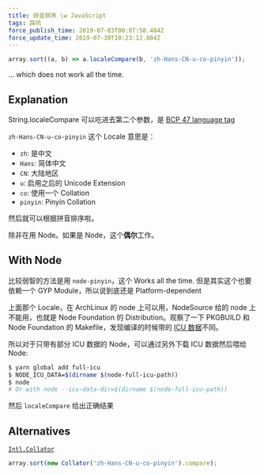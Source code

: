 ```yaml
---
title: 拼音排序 \w JavaScript
tags: 踩坑
force_publish_time: 2019-07-03T00:07:58.484Z
force_update_time: 2019-07-30T10:23:12.884Z
---
```


```javascript
array.sort((a, b) => a.localeCompare(b, 'zh-Hans-CN-u-co-pinyin'));
```

... which does not work all the time.

## Explanation
String.localeCompare 可以吃进去第二个参数，是 [BCP 47 language tag](http://tools.ietf.org/html/rfc5646)

`zh-Hans-CN-u-co-pinyin` 这个 Locale 意思是：
- `zh`: 是中文
- `Hans`: 简体中文
- `CN`: 大陆地区
- `u`: 启用之后的 Unicode Extension
- `co`: 使用一个 Collation
- `pinyin`: Pinyin Collation

然后就可以根据拼音排序啦。

除非在用 Node。如果是 Node，这个**偶尔**工作。

## With Node 
比较弱智的方法是用 `node-pinyin`，这个 Works all the time. 但是其实这个也要依赖一个 GYP Module，所以说到底还是 Platform-dependent

上面那个 Locale，在 ArchLinux 的 node 上可以用，NodeSource 给的 node  上不能用，也就是 Node Foundation 的 Distribution。观察了一下 PKGBUILD 和 Node Foundation 的 Makefile，发现编译的时候带的 [ICU 数据](https://nodejs.org/api/intl.html)不同。

所以对于只带有部分 ICU 数据的 Node，可以通过另外下载 ICU 数据然后喂给 Node:
```bash
$ yarn global add full-icu
$ NODE_ICU_DATA=$(dirname $(node-full-icu-path))
$ node
# Or with node --icu-data-dir=$(dirname $(node-full-icu-path))
```

然后 `localeCompare` 给出正确结果

## Alternatives
[`Intl.Collator`](https://developer.mozilla.org/en-US/docs/Web/JavaScript/Reference/Global_Objects/Collator)
```javascript
array.sort(new Collator('zh-Hans-CN-u-co-pinyin').compare);
```
